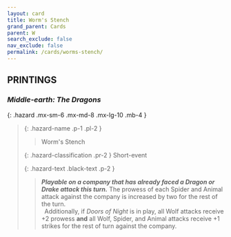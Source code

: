 ```yaml
---
layout: card
title: Worm's Stench
grand_parent: Cards
parent: W
search_exclude: false
nav_exclude: false
permalink: /cards/worms-stench/
---
```


## PRINTINGS


### _Middle-earth: The Dragons_

{: .hazard .mx-sm-6 .mx-md-8 .mx-lg-10 .mb-4 }
> {: .hazard-name .p-1 .pl-2 }
> > <div class="hazard-mp"></div>
> > <div class="card-name">Worm's Stench</div>
>
> {: .hazard-classification .pr-2 }
> Short-event
>
> {: .hazard-text .black-text .p-2 }
> > ***Playable on a company that has already faced a Dragon or Drake attack this turn.*** The prowess of each Spider and Animal attack against the company is increased by two for the rest of the turn. <br>&ensp;Additionally, if _Doors of Night_ is in play, all Wolf attacks receive +2 prowess **and** all Wolf, Spider, and Animal attacks receive +1 strikes for the rest of turn against the company. 
>
